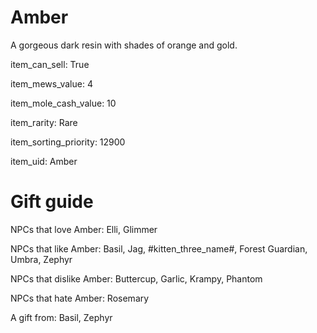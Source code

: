 # Amber

A gorgeous dark resin with shades of orange and gold.

item_can_sell: True

item_mews_value: 4

item_mole_cash_value: 10

item_rarity: Rare

item_sorting_priority: 12900

item_uid: Amber

# Gift guide

NPCs that love Amber: Elli, Glimmer

NPCs that like Amber: Basil, Jag, #kitten_three_name#, Forest Guardian, Umbra, Zephyr

NPCs that dislike Amber: Buttercup, Garlic, Krampy, Phantom

NPCs that hate Amber: Rosemary

A gift from: Basil, Zephyr